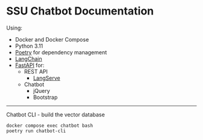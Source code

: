 SSU Chatbot Documentation
===

Using:
- Docker and Docker Compose
- Python 3.11
- [Poetry](https://python-poetry.org/) for dependency management
- [LangChain](https://python.langchain.com/v0.2/docs/langchain/)
- [FastAPI](https://fastapi.tiangolo.com/) for:
  - REST API
    - [LangServe](https://python.langchain.com/v0.2/docs/langserve/)
  - Chatbot
    - jQuery
    - Bootstrap

---

Chatbot CLI - build the vector database
```
docker compose exec chatbot bash
poetry run chatbot-cli
```